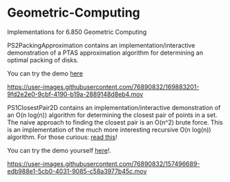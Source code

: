 # Geometric-Computing
Implementations for 6.850 Geometric Computing

PS2PackingApproximation contains an implementation/interactive demonstration of a PTAS approximation algorithm for determining an optimal packing of disks. 

You can try the demo [here](https://anugrahchemparathy.github.io/Geometric-Computing/PS2PackingApproximation/Visualization/index.html)

https://user-images.githubusercontent.com/76890832/169883201-9fd2e2e0-9cbf-4190-b19a-2889148d8eb4.mov

PS1ClosestPair2D contains an implementation/interactive demonstration of an O(n log(n)) algorithm for determining the closest pair of points in a set. The naive approach to finding the closest pair is an O(n^2) brute force. This is an implementation of the much more interesting recursive O(n log(n)) algorithm. For those curious: [read this](https://sites.cs.ucsb.edu/~suri/cs235/ClosestPair.pdf)!

You can try the demo yourself [here](https://anugrahchemparathy.github.io/Geometric-Computing/PS1ClosestPair2D/Visualization/index.html)!.

https://user-images.githubusercontent.com/76890832/157496689-edb988e1-5cb0-4031-9085-c58a3977b45c.mov

